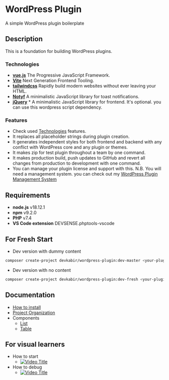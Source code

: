 # WordPress Plugin #
A simple WordPress plugin boilerplate

## Description ##

This is a foundation for building WordPress plugins.

### Technologies ###

- [**vue.js**](https://vuejs.org/) The Progressive JavaScript Framework.
- [**Vite**](https://vitejs.dev/) Next Generation Frontend Tooling.
- [**tailwindcss**](https://tailwindcss.com/) Rapidly build modern websites without ever leaving your HTML.
- [**Notyf**](https://github.com/caroso1222/notyf) A minimalistic JavaScript library for toast notifications.
- [**jQuery**](https://jquery.com/) * A minimalistic JavaScript library for frontend. It's optional. you can use this wordpress script dependency.

### Features ###

- Check used [Technologies](#technologies) features.
- It replaces all placeholder strings during plugin creation.
- It generates independent styles for both frontend and backend with any conflict with WordPress core and any plugin or themes.
- It makes zip for test plugin throughout a team by one command.
- It makes production build, push updates to GitHub and revert all changes from production to development with one command.
- You can manage your plugin license and support with this. N.B. You will need a management system. you can check out my [WordPress Plugin Management System](https://github.com/devkabir/wordpress-plugin-management-system)

## Requirements ##
- **node.js** v18.12.1
- **npm** v9.2.0
- **PHP** v7.4
- **VS Code extension** DEVSENSE.phptools-vscode

## For Fresh Start #

- Dev version with dummy content

```bash
composer create-project devkabir/wordpress-plugin:dev-master <your-plugin-name> 
```

- Dev version with no content

```bash
composer create-project devkabir/wordpress-plugin:dev-fresh <your-plugin-name> 
```

## Documentation

- [How to install](https://github.com/devkabir/wordpress-plugin/wiki#how-to-install)
- [Project Organization](https://github.com/devkabir/wordpress-plugin/wiki#project-organization)
- Components
  - [List](https://github.com/devkabir/wordpress-plugin/wiki/DataList)
  - [Table](https://github.com/devkabir/wordpress-plugin/wiki/DataTable)

## For visual learners
- How to start
  - [![Video Title](https://img.youtube.com/vi/ZXu4Y2Wt3-k/0.jpg)](https://www.youtube.com/watch?v=ZXu4Y2Wt3-k)
- How to debug
  - [![Video Title](https://img.youtube.com/vi/rdTug4q5tEM/0.jpg)](https://www.youtube.com/watch?v=rdTug4q5tEM)


